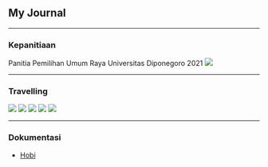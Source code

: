 ## My Journal

---

### Kepanitiaan 

Panitia Pemilihan Umum Raya Universitas Diponegoro 2021
<img src="https://user-images.githubusercontent.com/95618426/165000306-fd8ea54a-1d8f-49a1-b109-95bee7188e2c.jpeg"/>

---

### Travelling
<img src="https://user-images.githubusercontent.com/95618426/165000309-d0266ff3-7094-4418-8bfd-e705bac9d919.jpeg"/>
<img src="https://user-images.githubusercontent.com/95618426/165000311-1560098a-faae-4f76-9be5-f98d02cd448e.jpeg"/>
<img src="https://user-images.githubusercontent.com/95618426/165000312-cfde1fbb-bf17-471e-8d8d-f9065aef95a4.jpeg"/>
<img src="https://user-images.githubusercontent.com/95618426/165000313-892bb965-0cb9-4aa6-8e2c-17ed24ce1f5d.jpeg"/>
<img src="https://user-images.githubusercontent.com/95618426/165000314-8f30959e-9741-46ff-b360-eeb714ecf670.jpeg"/>

---

### Dokumentasi

- [Hobi](https://www.instagram.com/reel/CTm_TY-BYnt/?igshid=YmMyMTA2M2Y=)
